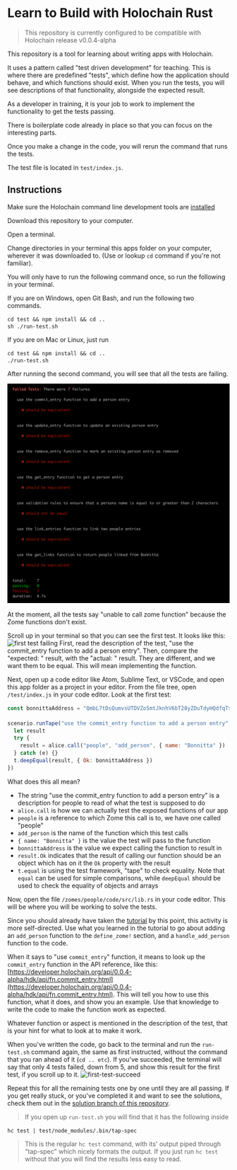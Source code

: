 # Learn to Build with Holochain Rust

> This repository is currently configured to be compatible with Holochain release v0.0.4-alpha

This repository is a tool for learning about writing apps with Holochain.

It uses a pattern called "test driven development" for teaching. This is where there are predefined "tests", which define how the application should behave, and which functions should exist. When you run the tests, you will see descriptions of that functionality, alongside the expected result. 

As a developer in training, it is your job to work to implement the functionality to get the tests passing.

There is boilerplate code already in place so that you can focus on the interesting parts.

Once you make a change in the code, you will rerun the command that runs the tests.

The test file is located in `test/index.js`.

## Instructions

Make sure the Holochain command line development tools are [installed](https://developer.holochain.org/start.html#development-section)

Download this repository to your computer.

Open a terminal. 

Change directories in your terminal this apps folder on your computer, wherever it was downloaded to. (Use or lookup `cd` command if you're not familiar).

You will only have to run the following command once, so run the following in your terminal.

If you are on Windows, open Git Bash, and run the following two commands.

```shell
cd test && npm install && cd ..
sh ./run-test.sh
```

If you are on Mac or Linux, just run

```shell
cd test && npm install && cd ..
./run-test.sh
```

After running the second command, you will see that all the tests are failing.

![tests failed](images/tests-failing.png)

At the moment, all the tests say "unable to call zome function" because the Zome functions don't exist.

Scroll up in your terminal so that you can see the first test. It looks like this:
![first test failing](images/first-test-failing.png)
First, read the description of the test, "use the commit_entry function to add a person entry". Then, compare the "expected: " result, with the "actual: " result. They are different, and we want them to be equal. This will mean implementing the function.

Next, open up a code editor like Atom, Sublime Text, or VSCode, and open this app folder as a project in your editor. From the file tree, open `/test/index.js` in your code editor. Look at the first test:

```javascript
const bonnittaAddress = "QmbL7tDsQumvsUTDVZo5mtJknhV6bT28yZDuTdyHQdfqTs"

scenario.runTape("use the commit_entry function to add a person entry", (t, { alice }) => {
  let result
  try {
    result = alice.call("people", "add_person", { name: "Bonnitta" })
  } catch (e) {}
  t.deepEqual(result, { Ok: bonnittaAddress })
})
```

What does this all mean?
- The string "use the commit_entry function to add a person entry" is a description for people to read of what the test is supposed to do
- `alice.call` is how we can actually test the exposed functions of our app
- `people` is a reference to which Zome this call is to, we have one called "people"
- `add_person` is the name of the function which this test calls
- `{ name: "Bonnitta" }` is the value the test will pass to the function
- `bonnittaAddress` is the value we expect calling the function to result in
- `result.Ok` indicates that the result of calling our function should be an object which has on it the `Ok` property with the result
- `t.equal` is using the test framework, "tape" to check equality. Note that `equal` can be used for simple comparisons, while `deepEqual` should be used to check the equality of objects and arrays

Now, open the file `/zomes/people/code/src/lib.rs` in your code editor. This will be where you will be working to solve the tests.

Since you should already have taken the [tutorial](https://medium.com/holochain/first-steps-writing-holochain-happs-with-rust-80ae111960e) by this point, this activity is more self-directed. Use what you learned in the tutorial to go about adding an `add_person` function to the `define_zome!` section, and a `handle_add_person` function to the code.

When it says to "use `commit_entry`" function, it means to look up the `commit_entry` function in the API reference, like this: [https://developer.holochain.org/api/0.0.4-alpha/hdk/api/fn.commit_entry.html](https://developer.holochain.org/api/0.0.4-alpha/hdk/api/fn.commit_entry.html). This will tell you how to use this function, what it does, and show you an example. Use that knowledge to write the code to make the function work as expected.

Whatever function or aspect is mentioned in the description of the test, that is your hint for what to look at to make it work.

When you've written the code, go back to the terminal and run the `run-test.sh` command again, the same as first instructed, without the command that you ran ahead of it (`cd .. etc`). If you've succeeded, the terminal will say that only 4 tests failed, down from 5, and show this result for the first test, if you scroll up to it.
![first-test-succeed](images/first-test-succeed.png)

Repeat this for all the remaining tests one by one until they are all passing. If you get really stuck, or you've completed it and want to see the solutions, check them out in the [solution branch of this repository](https://github.com/holochain/dev-camp-tests-rust/tree/solution).

> If you open up `run-test.sh` you will find that it has the following inside
```shell
hc test | test/node_modules/.bin/tap-spec
```
> This is the regular `hc test` command, with its' output piped through "tap-spec" which nicely formats the output. If you just run `hc test` without that you will find the results less easy to read.